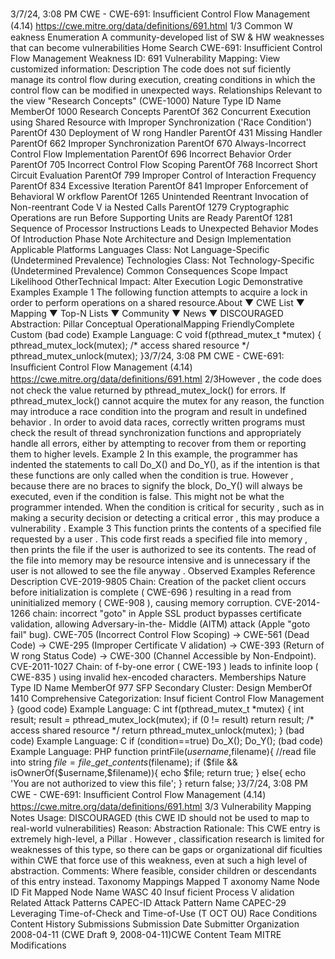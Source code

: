 3/7/24, 3:08 PM CWE - CWE-691: Insuﬃcient Control Flow Management (4.14)
https://cwe.mitre.org/data/deﬁnitions/691.html 1/3
Common W eakness Enumeration
A community-developed list of SW & HW weaknesses that can become
vulnerabilities
Home Search
CWE-691: Insufficient Control Flow Management
Weakness ID: 691
Vulnerability Mapping: 
View customized information:
 Description
The code does not suf ficiently manage its control flow during execution, creating conditions in which the control flow can be modified
in unexpected ways.
 Relationships
 Relevant to the view "Research Concepts" (CWE-1000)
Nature Type ID Name
MemberOf 1000 Research Concepts
ParentOf 362 Concurrent Execution using Shared Resource with Improper Synchronization ('Race
Condition')
ParentOf 430 Deployment of W rong Handler
ParentOf 431 Missing Handler
ParentOf 662 Improper Synchronization
ParentOf 670 Always-Incorrect Control Flow Implementation
ParentOf 696 Incorrect Behavior Order
ParentOf 705 Incorrect Control Flow Scoping
ParentOf 768 Incorrect Short Circuit Evaluation
ParentOf 799 Improper Control of Interaction Frequency
ParentOf 834 Excessive Iteration
ParentOf 841 Improper Enforcement of Behavioral W orkflow
ParentOf 1265 Unintended Reentrant Invocation of Non-reentrant Code V ia Nested Calls
ParentOf 1279 Cryptographic Operations are run Before Supporting Units are Ready
ParentOf 1281 Sequence of Processor Instructions Leads to Unexpected Behavior
 Modes Of Introduction
Phase Note
Architecture and Design
Implementation
 Applicable Platforms
Languages
Class: Not Language-Specific (Undetermined Prevalence)
Technologies
Class: Not Technology-Specific (Undetermined Prevalence)
 Common Consequences
Scope Impact Likelihood
OtherTechnical Impact: Alter Execution Logic
 Demonstrative Examples
Example 1
The following function attempts to acquire a lock in order to perform operations on a shared resource.About ▼ CWE List ▼ Mapping ▼ Top-N Lists ▼ Community ▼ News ▼
DISCOURAGED
Abstraction: Pillar
Conceptual OperationalMapping
FriendlyComplete Custom
(bad code) Example Language: C 
void f(pthread\_mutex\_t \*mutex) {
pthread\_mutex\_lock(mutex);
/\* access shared resource \*/
pthread\_mutex\_unlock(mutex);
}3/7/24, 3:08 PM CWE - CWE-691: Insuﬃcient Control Flow Management (4.14)
https://cwe.mitre.org/data/deﬁnitions/691.html 2/3However , the code does not check the value returned by pthread\_mutex\_lock() for errors. If pthread\_mutex\_lock() cannot acquire the
mutex for any reason, the function may introduce a race condition into the program and result in undefined behavior .
In order to avoid data races, correctly written programs must check the result of thread synchronization functions and appropriately
handle all errors, either by attempting to recover from them or reporting them to higher levels.
Example 2
In this example, the programmer has indented the statements to call Do\_X() and Do\_Y(), as if the intention is that these functions are
only called when the condition is true. However , because there are no braces to signify the block, Do\_Y() will always be executed,
even if the condition is false.
This might not be what the programmer intended. When the condition is critical for security , such as in making a security decision or
detecting a critical error , this may produce a vulnerability .
Example 3
This function prints the contents of a specified file requested by a user .
This code first reads a specified file into memory , then prints the file if the user is authorized to see its contents. The read of the file
into memory may be resource intensive and is unnecessary if the user is not allowed to see the file anyway .
 Observed Examples
Reference Description
CVE-2019-9805 Chain: Creation of the packet client occurs before initialization is complete ( CWE-696 ) resulting in a
read from uninitialized memory ( CWE-908 ), causing memory corruption.
CVE-2014-1266 chain: incorrect "goto" in Apple SSL product bypasses certificate validation, allowing Adversary-in-the-
Middle (AITM) attack (Apple "goto fail" bug). CWE-705 (Incorrect Control Flow Scoping) -> CWE-561
(Dead Code) -> CWE-295 (Improper Certificate V alidation) -> CWE-393 (Return of W rong Status
Code) -> CWE-300 (Channel Accessible by Non-Endpoint).
CVE-2011-1027 Chain: of f-by-one error ( CWE-193 ) leads to infinite loop ( CWE-835 ) using invalid hex-encoded
characters.
 Memberships
Nature Type ID Name
MemberOf 977 SFP Secondary Cluster: Design
MemberOf 1410 Comprehensive Categorization: Insuf ficient Control Flow Management
}
(good code) Example Language: C 
int f(pthread\_mutex\_t \*mutex) {
int result;
result = pthread\_mutex\_lock(mutex);
if (0 != result)
return result;
/\* access shared resource \*/
return pthread\_mutex\_unlock(mutex);
}
(bad code) Example Language: C 
if (condition==true)
Do\_X();
Do\_Y();
(bad code) Example Language: PHP 
function printFile($username,$filename){
//read file into string
$file = file\_get\_contents($filename);
if ($file && isOwnerOf($username,$filename)){
echo $file;
return true;
}
else{
echo 'You are not authorized to view this file';
}
return false;
}3/7/24, 3:08 PM CWE - CWE-691: Insuﬃcient Control Flow Management (4.14)
https://cwe.mitre.org/data/deﬁnitions/691.html 3/3
 Vulnerability Mapping Notes
Usage: DISCOURAGED (this CWE ID should not be used to map to real-world vulnerabilities)
Reason: Abstraction
Rationale:
This CWE entry is extremely high-level, a Pillar . However , classification research is limited for weaknesses of this type, so there
can be gaps or organizational dif ficulties within CWE that force use of this weakness, even at such a high level of abstraction.
Comments:
Where feasible, consider children or descendants of this entry instead.
 Taxonomy Mappings
Mapped T axonomy Name Node ID Fit Mapped Node Name
WASC 40 Insuf ficient Process V alidation
 Related Attack Patterns
CAPEC-ID Attack Pattern Name
CAPEC-29 Leveraging Time-of-Check and Time-of-Use (T OCT OU) Race Conditions
 Content History
 Submissions
Submission Date Submitter Organization
2008-04-11
(CWE Draft 9, 2008-04-11)CWE Content Team MITRE
 Modifications